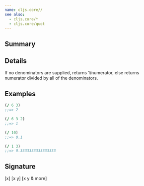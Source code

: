 ```yaml
---
name: cljs.core//
see also:
  - cljs.core/*
  - cljs.core/quot
---
```


## Summary

## Details

If no denominators are supplied, returns 1/numerator, else returns numerator
divided by all of the denominators.

## Examples

```clj
(/ 6 3)
;;=> 2

(/ 6 3 2)
;;=> 1

(/ 10)
;;=> 0.1

(/ 1 3)
;;=> 0.3333333333333333
```

## Signature
[x]
[x y]
[x y & more]
